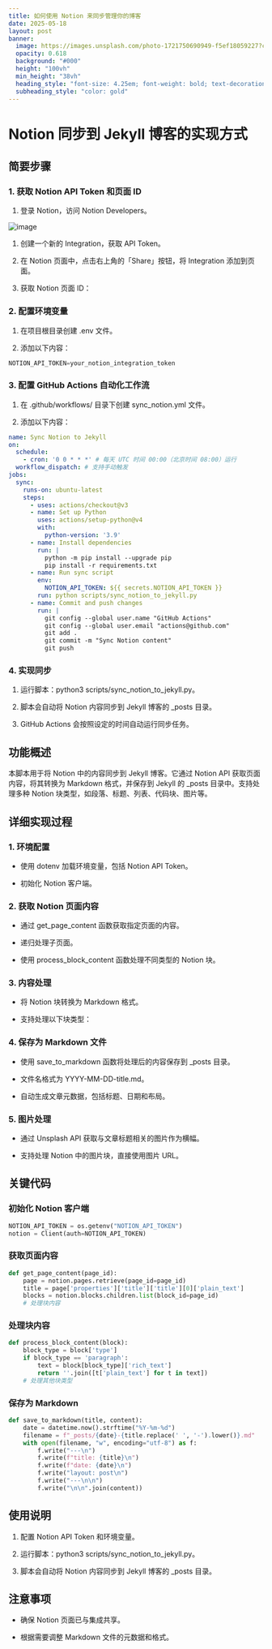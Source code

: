 ```yaml
---
title: 如何使用 Notion 来同步管理你的博客
date: 2025-05-18
layout: post
banner:
  image: https://images.unsplash.com/photo-1721750690949-f5ef18059227?crop=entropy&cs=tinysrgb&fit=max&fm=jpg&ixid=M3w2OTIwMzJ8MHwxfHJhbmRvbXx8fHx8fHx8fDE3NDc1OTk3MjB8&ixlib=rb-4.1.0&q=80&w=1080
  opacity: 0.618
  background: "#000"
  height: "100vh"
  min_height: "38vh"
  heading_style: "font-size: 4.25em; font-weight: bold; text-decoration: underline"
  subheading_style: "color: gold"
---
```


# Notion 同步到 Jekyll 博客的实现方式

## 简要步骤

### 1. 获取 Notion API Token 和页面 ID

1. 登录 Notion，访问 Notion Developers。

![image](https://prod-files-secure.s3.us-west-2.amazonaws.com/a7a0cc5a-89b9-4cda-8686-1fba0ca52f40/d19c1afe-dea5-4312-9333-786b0ba83054/image.png?X-Amz-Algorithm=AWS4-HMAC-SHA256&X-Amz-Content-Sha256=UNSIGNED-PAYLOAD&X-Amz-Credential=ASIAZI2LB466Z7KXOEVB%2F20250518%2Fus-west-2%2Fs3%2Faws4_request&X-Amz-Date=20250518T202200Z&X-Amz-Expires=3600&X-Amz-Security-Token=IQoJb3JpZ2luX2VjEMT%2F%2F%2F%2F%2F%2F%2F%2F%2F%2FwEaCXVzLXdlc3QtMiJHMEUCIAx7lxMCJDd1d6AJeNCCHpH3ymFnAX9yWl9MV81rCQTwAiEA7%2BCgm38AQLsA8AEMN3fuXpMka9R1uvQ10nahWaa9n4cq%2FwMIfBAAGgw2Mzc0MjMxODM4MDUiDNxjyHleL9rkMUH5rSrcA0xVWkLmUVslmmHGVuMOlWsOBE40yCe58kWtCsl0mAwOnbcqXTRm19uIRlO%2F3ynPKCE83po2SRVMgf0tahcCBXV5V%2F3N%2BvOcFx3AAzwhR56aveB2K5mMvRwCqthEkUOmiWQFvyMPV3Qap5Vcav%2FbuKo%2B1MtbYKOZPJZg4Abh%2FQkLM%2BhOgdCddR%2F7roTTYzwCk6b6HBQexNPwebwdRa80FF6QyYaPn6r9Gertuk%2BZqXl4Oo8A7suZwAGYx61VWZzNuY11y4SEA6SrxQNYx%2B%2BrL1yNLR71YMbqi4sRjjGDkLWiOPZtJDfjeVox4FGb105n%2FkM8bsOQNqG91wb4l73PN%2Fmbma%2FWQPj8PUn0%2F2s4eXXxBcU2ibP%2FSZIEnytEZkMA43P%2BpXepObMpZy10F7nkohse29qgEGssSfwL4J7uhIdR7Lis85gegK8gijCCEOJTbuQolRfc6HKaJGoe8%2FnKbBixUzQvii3r0%2BzabISU%2BjbG%2B6%2Brc52lxX16FqwTSWg6TEn3eNGSrawbL92WsU4H0vjQfDT9qQnGwsuZ8LxGRkIQpj7sv26Xp9eUa8YrDg%2BJ5PzyzxflUu%2FOxe4oRkw7jyyUIz%2BLarw28j8msZ1C06GuuTXP1r6D6OeKj%2Fd7ML7nqMEGOqUBjhCWCGHp4ZGbetNroEe%2BLP6lHT5LWYQOLauz8Ct3p5VD2x2davshpQceyAnVzNm%2FkNPqACLax65YV4oDJ3GfTG3LL2LXweO9zBQqWYobySqjppg0%2Bwj8Kpm0MV77iqpmoakHa6bLKU8ohtzDhjtJyS%2FefL8BRzZMGoOnyvLQ%2BVKG7KnuiARoCefK09gj26TmwNpYw6vTRtcCwqoKSr%2BYjjBYXwga&X-Amz-Signature=45ec515d5af504ce67b957b97ce952dbac81afcb34595f7360dc7c0a613fb6d4&X-Amz-SignedHeaders=host&x-id=GetObject)

1. 创建一个新的 Integration，获取 API Token。

1. 在 Notion 页面中，点击右上角的「Share」按钮，将 Integration 添加到页面。

1. 获取 Notion 页面 ID：


### 2. 配置环境变量

1. 在项目根目录创建 .env 文件。

1. 添加以下内容：

```javascript
NOTION_API_TOKEN=your_notion_integration_token
```

### 3. 配置 GitHub Actions 自动化工作流

1. 在 .github/workflows/ 目录下创建 sync_notion.yml 文件。

1. 添加以下内容：

```yaml
name: Sync Notion to Jekyll
on:
  schedule:
    - cron: '0 0 * * *' # 每天 UTC 时间 00:00（北京时间 08:00）运行
  workflow_dispatch: # 支持手动触发
jobs:
  sync:
    runs-on: ubuntu-latest
    steps:
      - uses: actions/checkout@v3
      - name: Set up Python
        uses: actions/setup-python@v4
        with:
          python-version: '3.9'
      - name: Install dependencies
        run: |
          python -m pip install --upgrade pip
          pip install -r requirements.txt
      - name: Run sync script
        env:
          NOTION_API_TOKEN: ${{ secrets.NOTION_API_TOKEN }}
        run: python scripts/sync_notion_to_jekyll.py
      - name: Commit and push changes
        run: |
          git config --global user.name "GitHub Actions"
          git config --global user.email "actions@github.com"
          git add .
          git commit -m "Sync Notion content"
          git push
```

### 4. 实现同步

1. 运行脚本：python3 scripts/sync_notion_to_jekyll.py。

1. 脚本会自动将 Notion 内容同步到 Jekyll 博客的 _posts 目录。

1. GitHub Actions 会按照设定的时间自动运行同步任务。

## 功能概述

本脚本用于将 Notion 中的内容同步到 Jekyll 博客。它通过 Notion API 获取页面内容，将其转换为 Markdown 格式，并保存到 Jekyll 的 _posts 目录中。支持处理多种 Notion 块类型，如段落、标题、列表、代码块、图片等。

## 详细实现过程

### 1. 环境配置

- 使用 dotenv 加载环境变量，包括 Notion API Token。

- 初始化 Notion 客户端。

### 2. 获取 Notion 页面内容

- 通过 get_page_content 函数获取指定页面的内容。

- 递归处理子页面。

- 使用 process_block_content 函数处理不同类型的 Notion 块。

### 3. 内容处理

- 将 Notion 块转换为 Markdown 格式。

- 支持处理以下块类型：


### 4. 保存为 Markdown 文件

- 使用 save_to_markdown 函数将处理后的内容保存到 _posts 目录。

- 文件名格式为 YYYY-MM-DD-title.md。

- 自动生成文章元数据，包括标题、日期和布局。

### 5. 图片处理

- 通过 Unsplash API 获取与文章标题相关的图片作为横幅。

- 支持处理 Notion 中的图片块，直接使用图片 URL。

## 关键代码

### 初始化 Notion 客户端

```python
NOTION_API_TOKEN = os.getenv("NOTION_API_TOKEN")
notion = Client(auth=NOTION_API_TOKEN)
```

### 获取页面内容

```python
def get_page_content(page_id):
    page = notion.pages.retrieve(page_id=page_id)
    title = page['properties']['title']['title'][0]['plain_text']
    blocks = notion.blocks.children.list(block_id=page_id)
    # 处理块内容
```

### 处理块内容

```python
def process_block_content(block):
    block_type = block['type']
    if block_type == 'paragraph':
        text = block[block_type]['rich_text']
        return ''.join([t['plain_text'] for t in text])
    # 处理其他块类型
```

### 保存为 Markdown

```python
def save_to_markdown(title, content):
    date = datetime.now().strftime("%Y-%m-%d")
    filename = f"_posts/{date}-{title.replace(' ', '-').lower()}.md"
    with open(filename, "w", encoding="utf-8") as f:
        f.write("---\n")
        f.write(f"title: {title}\n")
        f.write(f"date: {date}\n")
        f.write("layout: post\n")
        f.write("---\n\n")
        f.write("\n\n".join(content))
```

## 使用说明

1. 配置 Notion API Token 和环境变量。

1. 运行脚本：python3 scripts/sync_notion_to_jekyll.py。

1. 脚本会自动将 Notion 内容同步到 Jekyll 博客的 _posts 目录。

## 注意事项

- 确保 Notion 页面已与集成共享。

- 根据需要调整 Markdown 文件的元数据和格式。